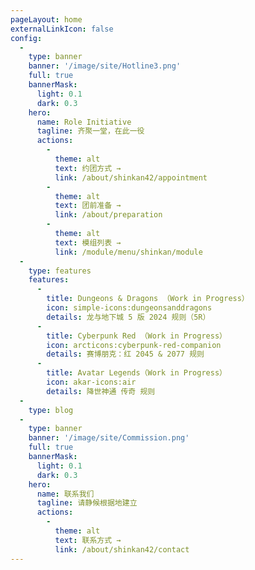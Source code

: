 ```yaml
---
pageLayout: home
externalLinkIcon: false
config:
  -
    type: banner
    banner: '/image/site/Hotline3.png'
    full: true
    bannerMask:
      light: 0.1
      dark: 0.3
    hero:
      name: Role Initiative
      tagline: 齐聚一堂，在此一役
      actions:
        -
          theme: alt
          text: 约团方式 →
          link: /about/shinkan42/appointment
        -
          theme: alt
          text: 团前准备 →
          link: /about/preparation
        -
          theme: alt
          text: 模组列表 →
          link: /module/menu/shinkan/module
  -
    type: features
    features:
      -
        title: Dungeons & Dragons （Work in Progress）
        icon: simple-icons:dungeonsanddragons
        details: 龙与地下城 5 版 2024 规则（5R）
      -
        title: Cyberpunk Red （Work in Progress）
        icon: arcticons:cyberpunk-red-companion
        details: 赛博朋克：红 2045 & 2077 规则
      -
        title: Avatar Legends（Work in Progress）
        icon: akar-icons:air
        details: 降世神通 传奇 规则
  -
    type: blog
  -
    type: banner
    banner: '/image/site/Commission.png'
    full: true
    bannerMask:
      light: 0.1
      dark: 0.3
    hero:
      name: 联系我们
      tagline: 请静候根据地建立
      actions:
        -
          theme: alt
          text: 联系方式 →
          link: /about/shinkan42/contact
---
```

